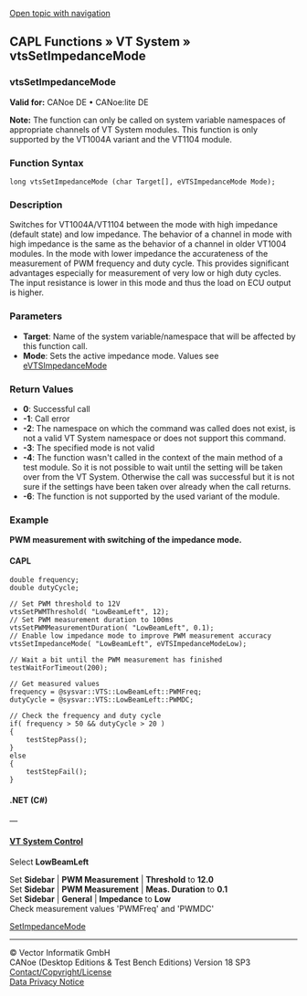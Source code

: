 [Open topic with navigation](../../../../../CANoeDEFamily.htm#Topics/CAPLFunctions/VTSystem/Functions/CAPLfunctionVTSvtsSetImpedanceMode.md)

## CAPL Functions » VT System » vtsSetImpedanceMode

### vtsSetImpedanceMode

**Valid for:** CANoe DE • CANoe:lite DE

**Note:** The function can only be called on system variable namespaces of appropriate channels of VT System modules. This function is only supported by the VT1004A variant and the VT1104 module.

### Function Syntax

```plaintext
long vtsSetImpedanceMode (char Target[], eVTSImpedanceMode Mode);
```

### Description

Switches for VT1004A/VT1104 between the mode with high impedance (default state) and low impedance. The behavior of a channel in mode with high impedance is the same as the behavior of a channel in older VT1004 modules. In the mode with lower impedance the accurateness of the measurement of PWM frequency and duty cycle. This provides significant advantages especially for measurement of very low or high duty cycles. The input resistance is lower in this mode and thus the load on ECU output is higher.

### Parameters

- **Target**: Name of the system variable/namespace that will be affected by this function call.
- **Mode**: Sets the active impedance mode. Values see [eVTSImpedanceMode](../CAPLfunctionsVTSystemEnumeration.md#eVTSImpedanceMode)

### Return Values

- **0**: Successful call
- **-1**: Call error
- **-2**: The namespace on which the command was called does not exist, is not a valid VT System namespace or does not support this command.
- **-3**: The specified mode is not valid
- **-4**: The function wasn't called in the context of the main method of a test module. So it is not possible to wait until the setting will be taken over from the VT System. Otherwise the call was successful but it is not sure if the settings have been taken over already when the call returns.
- **-6**: The function is not supported by the used variant of the module.

### Example

**PWM measurement with switching of the impedance mode.**

#### CAPL

```plaintext
double frequency;
double dutyCycle;

// Set PWM threshold to 12V
vtsSetPWMThreshold( "LowBeamLeft", 12);
// Set PWM measurement duration to 100ms
vtsSetPWMMeasurementDuration( "LowBeamLeft", 0.1);
// Enable low impedance mode to improve PWM measurement accuracy
vtsSetImpedanceMode( "LowBeamLeft", eVTSImpedanceModeLow);

// Wait a bit until the PWM measurement has finished
testWaitForTimeout(200);

// Get measured values
frequency = @sysvar::VTS::LowBeamLeft::PWMFreq;
dutyCycle = @sysvar::VTS::LowBeamLeft::PWMDC;

// Check the frequency and duty cycle
if( frequency > 50 && dutyCycle > 20 )
{
    testStepPass();
}
else
{
    testStepFail();
}
```

#### .NET (C#)

—

#### [VT System Control](../../../CANoeCANalyzer/VTSystem/VTSystemControl/VTSControl.md)

Select **LowBeamLeft**

Set **Sidebar** | **PWM Measurement** | **Threshold** to **12.0**  
Set **Sidebar** | **PWM Measurement** | **Meas. Duration** to **0.1**  
Set **Sidebar** | **General** | **Impedance** to **Low**  
Check measurement values 'PWMFreq' and 'PWMDC'

[SetImpedanceMode](CAPLfunctionVTSSetImpedanceMode.md)

---

© Vector Informatik GmbH  
CANoe (Desktop Editions & Test Bench Editions) Version 18 SP3  
[Contact/Copyright/License](../../../Shared/ContactCopyrightLicense.md)  
[Data Privacy Notice](https://www.vector.com/int/en/company/get-info/privacy-policy/)